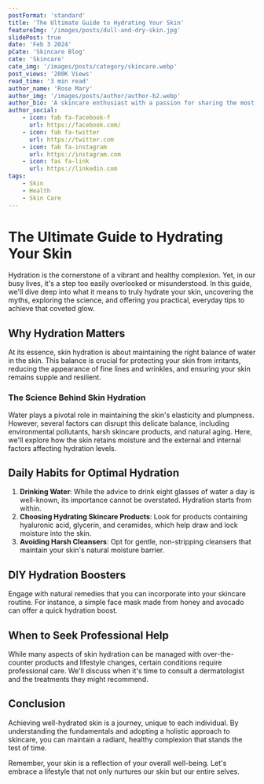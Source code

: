 ```yaml
---
postFormat: 'standard'
title: 'The Ultimate Guide to Hydrating Your Skin'
featureImg: '/images/posts/dull-and-dry-skin.jpg'
slidePost: true
date: 'Feb 3 2024'
pCate: 'Skincare Blog'
cate: 'Skincare'
cate_img: '/images/posts/category/skincare.webp'
post_views: '200K Views'
read_time: '3 min read'
author_name: 'Rose Mary'
author_img: '/images/posts/author/author-b2.webp'
author_bio: 'A skincare enthusiast with a passion for sharing the most effective products and routines. My journey is about finding beauty solutions that truly make a difference.'
author_social:
    - icon: fab fa-facebook-f
      url: https://facebook.com/
    - icon: fab fa-twitter
      url: https://twitter.com
    - icon: fab fa-instagram
      url: https://instagram.com
    - icon: fas fa-link
      url: https://linkedin.com
tags: 
    - Skin
    - Health
    - Skin Care
---
```


# The Ultimate Guide to Hydrating Your Skin

Hydration is the cornerstone of a vibrant and healthy complexion. Yet, in our busy lives, it's a step too easily overlooked or misunderstood. In this guide, we'll dive deep into what it means to truly hydrate your skin, uncovering the myths, exploring the science, and offering you practical, everyday tips to achieve that coveted glow.

## Why Hydration Matters

At its essence, skin hydration is about maintaining the right balance of water in the skin. This balance is crucial for protecting your skin from irritants, reducing the appearance of fine lines and wrinkles, and ensuring your skin remains supple and resilient.

### The Science Behind Skin Hydration

Water plays a pivotal role in maintaining the skin's elasticity and plumpness. However, several factors can disrupt this delicate balance, including environmental pollutants, harsh skincare products, and natural aging. Here, we'll explore how the skin retains moisture and the external and internal factors affecting hydration levels.

## Daily Habits for Optimal Hydration

1. **Drinking Water**: While the advice to drink eight glasses of water a day is well-known, its importance cannot be overstated. Hydration starts from within.
2. **Choosing Hydrating Skincare Products**: Look for products containing hyaluronic acid, glycerin, and ceramides, which help draw and lock moisture into the skin.
3. **Avoiding Harsh Cleansers**: Opt for gentle, non-stripping cleansers that maintain your skin's natural moisture barrier.

## DIY Hydration Boosters

Engage with natural remedies that you can incorporate into your skincare routine. For instance, a simple face mask made from honey and avocado can offer a quick hydration boost.

## When to Seek Professional Help

While many aspects of skin hydration can be managed with over-the-counter products and lifestyle changes, certain conditions require professional care. We'll discuss when it's time to consult a dermatologist and the treatments they might recommend.

## Conclusion

Achieving well-hydrated skin is a journey, unique to each individual. By understanding the fundamentals and adopting a holistic approach to skincare, you can maintain a radiant, healthy complexion that stands the test of time.

Remember, your skin is a reflection of your overall well-being. Let's embrace a lifestyle that not only nurtures our skin but our entire selves.

